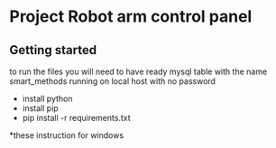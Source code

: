 # Project Robot arm control panel

## Getting started
to run the files you will need to have ready mysql table with the name smart_methods running on local host with no password

- install python
- install pip
- pip install -r requirements.txt


*these instruction for windows

